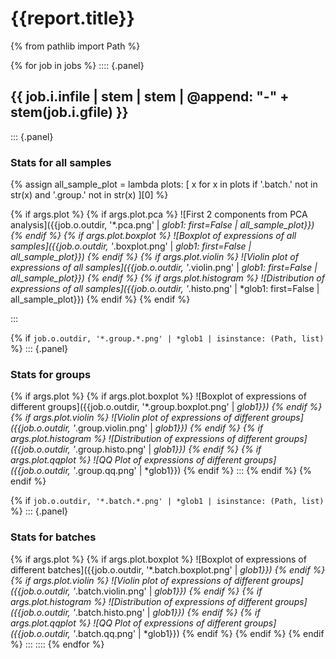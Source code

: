# {{report.title}}

{% from pathlib import Path %}

{% for job in jobs %}
:::: {.panel}
## {{ job.i.infile | stem | stem | @append: "-" + stem(job.i.gfile) }}

::: {.panel}
### Stats for all samples

{% assign all_sample_plot = lambda plots: [
	x
	for x in plots
	if '.batch.' not in str(x) and '.group.' not in str(x)
][0] %}

{% 	if args.plot %}
{% 		if args.plot.pca %}
![First 2 components from PCA analysis]({{job.o.outdir, '*.pca.png' | *glob1: first=False | all_sample_plot}})
{% 		endif %}
{% 		if args.plot.boxplot %}
![Boxplot of expressions of all samples]({{job.o.outdir, '*.boxplot.png' | *glob1: first=False | all_sample_plot}})
{% 		endif %}
{% 		if args.plot.violin %}
![Violin plot of expressions of all samples]({{job.o.outdir, '*.violin.png' | *glob1: first=False | all_sample_plot}})
{% 		endif %}
{% 		if args.plot.histogram %}
![Distribution of expressions of all samples]({{job.o.outdir, '*.histo.png' | *glob1: first=False | all_sample_plot}})
{% 		endif %}
{% endif %}

:::

{% 	if `job.o.outdir, '*.group.*.png' | *glob1 | isinstance: (Path, list)` %}
::: {.panel}
### Stats for groups

{% 		if args.plot %}
{% 			if args.plot.boxplot %}
![Boxplot of expressions of different groups]({{job.o.outdir, '*.group.boxplot.png' | *glob1}})
{% 			endif %}
{% 			if args.plot.violin %}
![Violin plot of expressions of different groups]({{job.o.outdir, '*.group.violin.png' | *glob1}})
{% 			endif %}
{% 			if args.plot.histogram %}
![Distribution of expressions of different groups]({{job.o.outdir, '*.group.histo.png' | *glob1}})
{% 			endif %}
{% 			if args.plot.qqplot %}
![QQ Plot of expressions of different groups]({{job.o.outdir, '*.group.qq.png' | *glob1}})
{% 			endif %}
:::
{% 		endif %}
{% 	endif %}

{% 	if `job.o.outdir, '*.batch.*.png' | *glob1 | isinstance: (Path, list)` %}
::: {.panel}
### Stats for batches

{% 		if args.plot %}
{% 			if args.plot.boxplot %}
![Boxplot of expressions of different batches]({{job.o.outdir, '*.batch.boxplot.png' | *glob1}})
{% 			endif %}
{% 			if args.plot.violin %}
![Violin plot of expressions of different groups]({{job.o.outdir, '*.batch.violin.png' | *glob1}})
{% 			endif %}
{% 			if args.plot.histogram %}
![Distribution of expressions of different groups]({{job.o.outdir, '*.batch.histo.png' | *glob1}})
{% 			endif %}
{% 			if args.plot.qqplot %}
![QQ Plot of expressions of different groups]({{job.o.outdir, '*.batch.qq.png' | *glob1}})
{% 			endif %}
{% 		endif %}
{% 	endif %}
:::
::::
{% endfor %}
